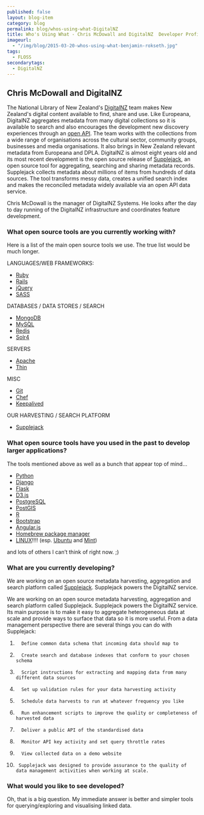 ```yaml
---
published: false
layout: blog-item
category: blog
permalink: blog/whos-using-what-DigitalNZ
title: Who's Using What - Chris McDowall and DigitalNZ  Developer Profile
imageurl: 
  - "/img/blog/2015-03-20-whos-using-what-benjamin-rokseth.jpg"
tags: 
  - FLOSS
secondarytags:
  - DigitalNZ
---
```

## Chris McDowall and DigitalNZ

The National Library of New Zealand's [DigitalNZ](http://digitalnz.org/) team makes New Zealand's digital content available to find, share and use. Like Europeana, DigitalNZ aggregates metadata from many digital collections so it is available to search and also encourages the development new discovery experiences through an [open API](http://digitalnz.org/developers). The team works with the collections from a wide range of organisations across the cultural sector, community groups, businesses and media organisations.  It also brings in New Zealand relevant metadata from Europeana and DPLA. DigitalNZ is almost eight years old and its most recent development is the open source release of [Supplejack](http://digitalnz.github.io/supplejack/), an open source tool for aggregating, searching and sharing metadata records.  Supplejack collects metadata about millions of items from hundreds of data sources. The tool transforms messy data, creates a unified search index and makes the reconciled metadata widely available via an open API data service.

Chris McDowall is the manager of DigitalNZ Systems. He looks after the day to day running of the DigitalNZ infrastructure and coordinates feature development.

### What open source tools are you currently working with? 

Here is a list of the main open source tools we use. The true list would be much longer.

LANGUAGES/WEB FRAMEWORKS:
- [Ruby](https://www.ruby-lang.org/en/) 
- [Rails](http://rubyonrails.org/)
- [jQuery](https://jquery.com/) 
- [SASS](http://sass-lang.com/)

DATABASES / DATA STORES / SEARCH
- [MongoDB](https://www.mongodb.org/)
- [MySQL](https://www.mysql.com/)
- [Redis](http://redis.io/)
- [Solr4](https://wiki.apache.org/solr/Solr4.0)

SERVERS
- [Apache](http://www.apache.org/)
- [Thin](http://code.macournoyer.com/thin/)

MISC
- [Git](https://git-scm.com/)
- [Chef](https://www.chef.io/)
- [Keepalived](http://keepalived.org/)

OUR HARVESTING / SEARCH PLATFORM
- [Supplejack](http://digitalnz.github.io/supplejack/)

### What open source tools have you used in the past to develop larger applications?

The tools mentioned above as well as a bunch that appear top of mind…
- [Python](https://www.python.org/)
- [Django](https://www.djangoproject.com/)
- [Flask](http://flask.pocoo.org/)
- [D3.js](http://d3js.org/)
- [PostgreSQL](http://www.postgresql.org/)
- [PostGIS](http://postgis.net/)
- [R](http://www.r-project.org/)
- [Bootstrap](http://getbootstrap.com/)
- [Angular.js](https://angularjs.org/)
- [Homebrew package manager](http://brew.sh/)
- [LINUX](https://www.linux.com/)!!!! (esp. [Ubuntu](http://www.ubuntu.com/) and [Mint](http://linuxmint.com/))

and lots of others I can’t think of right now. ;)

### What are you currently developing? 

We are working on an open source metadata harvesting, aggregation and search platform called [Supplejack](http://digitalnz.github.io/supplejack/). Supplejack powers the DigitalNZ service.

We are working on an open source metadata harvesting, aggregation and search platform called Supplejack. Supplejack powers the DigitalNZ service. Its main purpose is to make it easy to aggregate heterogeneous data at scale and provide ways to surface that data so it is more useful. From a data management perspective there are several things you can do with Supplejack:

1.       Define common data schema that incoming data should map to
2.       Create search and database indexes that conform to your chosen schema
3.       Script instructions for extracting and mapping data from many different data sources
4.       Set up validation rules for your data harvesting activity
5.       Schedule data harvests to run at whatever frequency you like
6.       Run enhancement scripts to improve the quality or completeness of harvested data
7.       Deliver a public API of the standardised data
8.       Monitor API key activity and set query throttle rates
9.       View collected data on a demo website
10.      Supplejack was designed to provide assurance to the quality of data management activities when working at scale. 

### What would you like to see developed? 
Oh, that is a big question. My immediate answer is better and simpler tools for querying/exploring and visualising linked data.
